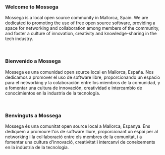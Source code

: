 ### Welcome to Mossega

Mossega is a local open source community in Mallorca, Spain. We are dedicated to promoting the use of free open source software, providing a space for networking and collaboration among members of the community, and foster a culture of innovation, creativity and knowledge-sharing in the tech industry.

<br>

### Bienvenido a Mossega

Mossega es una comunidad open source local en Mallorca, España. Nos dedicamos a promover el uso de software libre, proporcionando un espacio para el networking y la colaboración entre los miembros de la comunidad, y a fomentar una cultura de innovación, creatividad e intercambio de conocimientos en la industria de la tecnología.

<br>

### Benvinguts a Mossega

Mossega és una comunitat open source local a Mallorca, Espanya. Ens dediquem a promoure l'ús de software lliure, proporcionant un espai per al networking i la col·laboració entre els membres de la comunitat, i a fomentar una cultura d'innovació, creativitat i intercanvi de coneixements en la indústria de la tecnologia.
